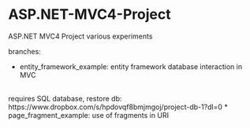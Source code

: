# ASP.NET-MVC4-Project
ASP.NET MVC4 Project various experiments

branches:
* entity_framework_example: entity framework database interaction in MVC
<br />
requires SQL database, restore db: https://www.dropbox.com/s/hpdovqf8bmjmgoj/project-db-1?dl=0
* page_fragment_example: use of fragments in URI
